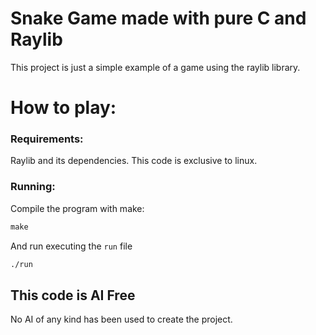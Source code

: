# Snake Game made with pure C and Raylib

This project is just a simple example of a game using the raylib library.

# How to play:

### Requirements:
Raylib and its dependencies.
This code is exclusive to linux.

### Running:

Compile the program with make:
```makefile
make
```
And run executing the `run` file
```bash
./run
```

## This code is AI Free
No AI of any kind has been used to create the project.
